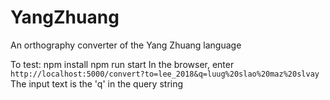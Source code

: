 # YangZhuang
An orthography converter of the Yang Zhuang language

To test:
npm install
npm run start
In the browser, enter
`http://localhost:5000/convert?to=lee_2018&q=luug%20slao%20maz%20slvay`
The input text is the 'q' in the query string
